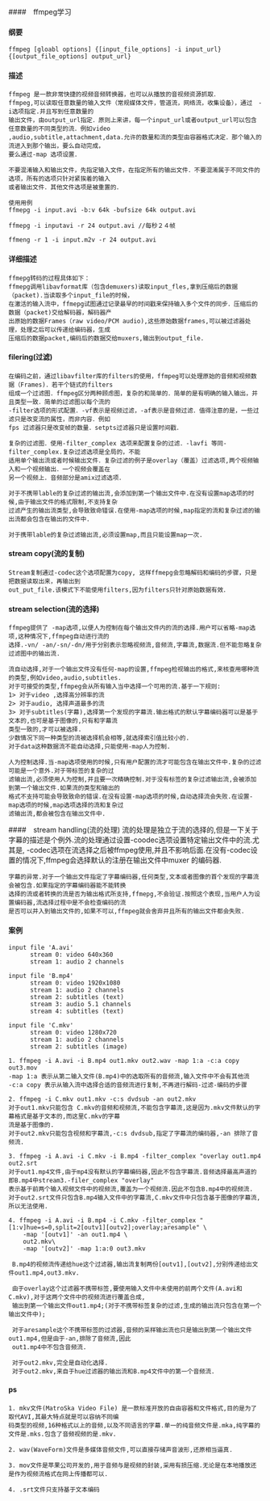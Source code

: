 ####　ffmpeg学习
#### 纲要
    ffmpeg [gloabl options] {[input_file_options] -i input_url} {[output_file_options] output_url}
#### 描述
    ffmpeg 是一款非常快捷的视频音频转换器，也可以从播放的音视频资源抓取．
    ffmpeg,可以读取任意数量的输入文件（常规媒体文件，管道流，网络流，收集设备），通过　-i选项指定.并且写到任意数量的
    输出文件，由output_url指定．原则上来讲，每一个input_url或者output_url可以包含任意数量的不同类型的流．例如video
    ,audio,subtitle,attachment,data.允许的数量和流的类型由容器格式决定．那个输入的流进入到那个输出，要么自动完成，
    要么通过-map 选项设置．
    
    不要混淆输入和输出文件，先指定输入文件，在指定所有的输出文件．不要混淆属于不同文件的选项，所有的选项只针对紧挨着的输入
    或者输出文件．其他文件选项是被重置的．
    
    使用用例
    ffmepg -i input.avi -b:v 64k -bufsize 64k output.avi
    
    ffmepg -i inputavi -r 24 output.avi //每秒２４帧
    
    ffmeng -r 1 -i input.m2v -r 24 output.avi
#### 详细描述
    ffmepg转码的过程具体如下：
    ffmepg调用libavformat库（包含demuxers)读取input_fles,拿到压缩后的数据（packet).当读取多个input_file的时候，
    在激活的输入流中，ffmepg试图通过记录最早的时间戳来保持输入多个文件的同步．压缩后的数据（packet)交给解码器，解码器产
    出原始的数据Frames（raw video/PCM audio),这些原始数据frames,可以被过滤器处理，处理之后可以传递给编码器，生成
    压缩后的数据packet,编码后的数据交给muxers,输出到output_file.
#### filering(过滤)
    在编码之前，通过libavfilter库的filters的使用，ffmpeg可以处理原始的音频和视频数据（Frames)．若干个链式的filters
    组成一个过滤图．ffmpeg区分两种顾虑图，复杂的和简单的．简单的是有明确的输入输出，并且类型一致．简单的过滤图以每个流的
    -filter选项的形式配置．-vf表示是视频过滤，-af表示是音频过滤．值得注意的是，一些过滤只是改变流的属性，而非内容．例如
    fps 过滤器只是改变帧的数量．setpts过滤器只是设置时间戳．
    
    复杂的过滤图．使用-filter_complex 选项来配置复杂的过滤．-lavfi 等同-filter_complex.复杂过滤选项是全局的，不能
    适用单个输出流或者时候输出文件．复杂过滤的例子是overlay（覆盖）过滤选项,两个视频输入和一个视频输出．一个视频会覆盖在
    另一个视频上．音频部分是amix过滤选项．
    
    对于不携带lable的复杂过滤的输出流,会添加到第一个输出文件中.在没有设置map选项的时候,由于输出文件的格式限制,不支持复杂
    过滤产生的输出流类型,会导致致命错误.在使用-map选项的时候,map指定的流和复杂过滤的输出流都会包含在输出的文件中.
    
    对于携带lable的复杂过滤输出流,必须设置map,而且只能设置map一次.

    

#### stream copy(流的复制)
    Stream复制通过-codec这个选项配置为copy, 这样ffmepg会忽略解码和编码的步骤，只是把数据读取出来，再输出到
    out_put_file.该模式下不能使用filters,因为filters只针对原始数据有效．
#### stream selection(流的选择)
    ffmpeg提供了 -map选项,以便人为控制在每个输出文件内的流的选择.用户可以省略-map选项,这种情况下,ffmpeg自动进行流的
    选择.-vn/ -an/-sn/-dn/用于分别表示忽略视频流,音频流,字幕流,数据流.但不能忽略复杂过滤图中的输出流.
    
    流自动选择,对于一个输出文件没有任何-map的设置,ffmpeg检视输出的格式,来核查用哪种流的类型,例如video,audio,subtitles.
    对于可接受的类型,ffmpeg会从所有输入当中选择一个可用的流.基于一下规则:
    1> 对于video ,选择高分辨率的流
    2> 对于audio, 选择声道最多的流
    3> 对于subtitles(字幕),选择第一个发现的字幕流.输出格式的默认字幕编码器可以是基于文本的,也可是基于图像的,只有和字幕流
    类型一致的,才可以被选择.
    少数情况下同一种类型的流被选择机会相等,就选择索引值比较小的.
    对于data这种数据流不能自动选择,只能使用-map人为控制.
    
    人为控制选择.当-map选项使用的时候,只有用户配置的流才可能包含在输出文件中.复杂的过滤可能是一个意外.对于带标签的复杂的过
    滤输出流,必须使用人为控制,并且要一次精确控制.对于没有标签的复杂过滤输出流,会被添加到第一个输出文件.如果流的类型和输出的
    格式不支持可能会导致致命的错误.在没有设置-map选项的时候,自动选择流会失败.在设置-map选项的时候,map选项选择的流和复杂过
    滤输出流,都会被包含在输出文件中.
####　stream handling(流的处理)
    流的处理是独立于流的选择的,但是一下关于字幕的描述是个例外.流的处理通过设置-coodec选项设置特定输出文件中的流.尤其是,
    -codec选项在流选择之后被ffmpeg使用,并且不影响后面.在没有-codec设置的情况下,ffmpeg会选择默认的注册在输出文件中muxer
    的编码器.
    
    字幕的异常.对于一个输出文件指定了字幕编码器,任何类型,文本或者图像的首个发现的字幕流会被包含.如果指定的字幕编码器能不能转换
    选择的流或者转换的流是否为输出格式所支持,ffmepg,不会验证.按照这个表现,当用户人为设置编码器,流选择过程中是不会检查编码的流
    是否可以并入到输出文件的,如果不可以,ffmpeg就会舍弃并且所有的输出文件都会失败.
    
#### 案例
    input file 'A.avi'
          stream 0: video 640x360
          stream 1: audio 2 channels
    
    input file 'B.mp4'
          stream 0: video 1920x1080
          stream 1: audio 2 channels
          stream 2: subtitles (text)
          stream 3: audio 5.1 channels
          stream 4: subtitles (text)
    
    input file 'C.mkv'
          stream 0: video 1280x720
          stream 1: audio 2 channels
          stream 2: subtitles (image)
    
    1. ffmpeg -i A.avi -i B.mp4 out1.mkv out2.wav -map 1:a -c:a copy out3.mov
    -map 1:a 表示从第二输入文件(B.mp4)中的选取所有的音频流,输入文件中不会有其他流
    -c:a copy 表示从输入流中选择合适的音频流进行复制,不再进行解码-过滤-编码的步骤
    
    2. ffmpeg -i C.mkv out1.mkv -c:s dvdsub -an out2.mkv
    对于out1.mkv只能包含 C.mkv的音频和视频流,不能包含字幕流,这是因为.mkv文件默认的字幕格式是基于文本的,而这里C.mkv的字幕
    流是基于图像的.
    对于out2.mkv只能包含视频和字幕流,-c:s dvdsub,指定了字幕流的编码器,-an 排除了音频流.
    
    3. ffmpeg -i A.avi -i C.mkv -i B.mp4 -filter_complex "overlay out1.mp4 out2.srt
    对于out1.mp4文件,由于mp4没有默认的字幕编码器,因此不包含字幕流.音频选择最高声道的即B.mp4中stream3.-filer_complex "overlay"
    表示基于前两个输入视频文件中的视频流,覆盖为一个视频流.因此不包含B.mp4中的视频流.
    对于out2.srt文件只包含B.mp4输入文件中的字幕流,C.mkv文件中只包含基于图像的字幕流,所以无法使用.
    
    4. ffmpeg -i A.avi -i B.mp4 -i C.mkv -filter_complex "[1:v]hue=s=0,split=2[outv1][outv2];overlay;aresample" \
        -map '[outv1]' -an out1.mp4 \
        out2.mkv\
        -map '[outv2]' -map 1:a:0 out3.mkv
        
     B.mp4的视频流传递给hue这个过滤器,输出流复制两份[outv1],[outv2],分别传递给出文件out1.mp4,out3.mkv.
     
     由于overlay这个过滤器不携带标签,要使用输入文件中未使用的前两个文件(A.avi和C.mkv),对于这两个文件中的视频流进行覆盖合成,
     输出到第一个输出文件out1.mp4;(对于不携带标签复杂的过滤,生成的输出流只包含在第一个输出文件中);
     
     对于aresample这个不携带标签的过滤器,音频的采样输出流也只是输出到第一个输出文件out1.mp4,但是由于-an,排除了音频流,因此
     out1.mp4中不包含音频流.
     
     对于out2.mkv,完全是自动化选择.
     对于out2.mkv,来自于hue过滤器的输出流和B.mp4文件中的第一个音频流.
    
#### ps
    1. mkv文件(MatroSka Video File) 是一款标准开放的自由容器和文件格式,目的是为了取代AVI,其最大特点就是可以容纳不同编
    码类型的视频,16种格式以上的音频,以及不同语言的字幕.单一的纯音频文件是.mka,纯字幕的文件是.mks.包含了音频视频的是.mkv.
    
    2. wav(WaveForm)文件是多媒体音频文件,可以直接存储声音波形,还原相当逼真.
    
    3. mov文件是苹果公司开发的,用于音频与是视频的封装,采用有损压缩.无论是在本地播放还是作为视频流格式在网上传播都可以.
    
    4. .srt文件只支持基于文本编码
